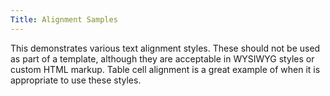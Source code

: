 ```yaml
---
Title: Alignment Samples
---
```

This demonstrates various text alignment styles. These should not be used as part of a template, although they are acceptable in WYSIWYG styles or custom HTML markup. Table cell alignment is a great example of when it is appropriate to use these styles.
